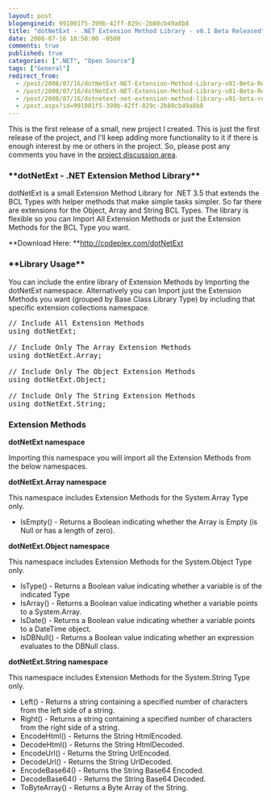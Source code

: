 ```yaml
---
layout: post
blogengineid: 991001f5-399b-42ff-829c-2b80cb49a8b8
title: "dotNetExt - .NET Extension Method Library - v0.1 Beta Released"
date: 2008-07-16 18:50:00 -0500
comments: true
published: true
categories: [".NET", "Open Source"]
tags: ["General"]
redirect_from: 
  - /post/2008/07/16/dotNetExt-NET-Extension-Method-Library-v01-Beta-Released.aspx
  - /post/2008/07/16/dotNetExt-NET-Extension-Method-Library-v01-Beta-Released
  - /post/2008/07/16/dotnetext-net-extension-method-library-v01-beta-released
  - /post.aspx?id=991001f5-399b-42ff-829c-2b80cb49a8b8
---
```

<!-- more -->

This is the first release of a small, new project I created. This is just the first release of the project, and I'll keep adding more functionality to it if there is enough interest by me or others in the project. So, please post any comments you have in the <a href="http://www.codeplex.com/dotNetExt/Thread/List.aspx">project discussion area</a>.
<h3>**dotNetExt - .NET Extension Method Library**</h3>

<span>dotNetExt is a small Extension Method Library for .NET 3.5 that extends the BCL Types with helper methods that make simple tasks simpler. So far there are extensions for the Object, Array and String BCL Types. The library is flexible so you can Import All Extension Methods or just the Extension Methods for the BCL Type you want.</span>

**Download Here: **<a href="http://codeplex.com/dotNetExt">http://codeplex.com/dotNetExt</a>
<h3>**Library Usage**</h3>

<span>You can include the entire library of Extension Methods by Importing the dotNetExt namespace. Alternatively you can Import just the Extension Methods you want (grouped by Base Class Library Type) by including that specific extension collections namespace.</span>
<pre class="brush: c-sharp; first-line: 1; tab-size: 4; toolbar: false; ">// Include All Extension Methods
using dotNetExt;

// Include Only The Array Extension Methods
using dotNetExt.Array;

// Include Only The Object Extension Methods
using dotNetExt.Object;

// Include Only The String Extension Methods
using dotNetExt.String;</pre>
<h3>Extension Methods</h3>

**dotNetExt namespace**

Importing this namespace you will import all the Extension Methods from the below namespaces.

**dotNetExt.Array namespace**

This namespace includes Extension Methods for the System.Array Type only.
<ul>
<li>IsEmpty() - Returns a Boolean indicating whether the Array is Empty (is Null or has a length of zero).</li>
</ul>

**dotNetExt.Object namespace**

This namespace includes Extension Methods for the System.Object Type only.
<ul>
<li>IsType() - Returns a Boolean value indicating whether a variable is of the indicated Type</li>
<li>IsArray() - Returns a Boolean value indicating whether a variable points to a System.Array.</li>
<li>IsDate() - Returns a Boolean value indicating whether a variable points to a DateTime object.</li>
<li>IsDBNull() - Returns a Boolean value indicating whether an expression evaluates to the DBNull class.</li>
</ul>

**dotNetExt.String namespace**

This namespace includes Extension Methods for the System.String Type only.
<ul>
<li>Left() - Returns a string containing a specified number of characters from the left side of a string.</li>
<li>Right() - Returns a string containing a specified number of characters from the right side of a string.</li>
<li>EncodeHtml() - Returns the String HtmlEncoded.</li>
<li>DecodeHtml() - Returns the String HtmlDecoded.</li>
<li>EncodeUrl() - Returns the String UrlEncoded.</li>
<li>DecodeUrl() - Returns the String UrlDecoded.</li>
<li>EncodeBase64() - Returns the String Base64 Encoded.</li>
<li>DecodeBase64() - Returns the String Base64 Decoded.</li>
<li>ToByteArray() - Returns a Byte Array of the String.</li>
</ul>
